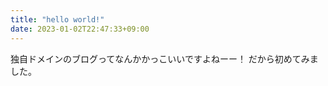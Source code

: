 ```yaml
---
title: "hello world!"
date: 2023-01-02T22:47:33+09:00
---
```


独自ドメインのブログってなんかかっこいいですよねーー！
だから初めてみました。

